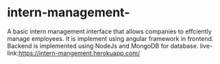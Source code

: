 # intern-management-
A basic intern management interface that allows companies to effciently manage employees.
It is implement using angular framework in frontend.
Backend is implemented using NodeJs and MongoDB for database.
live-link:https://intern-mangement.herokuapp.com/
